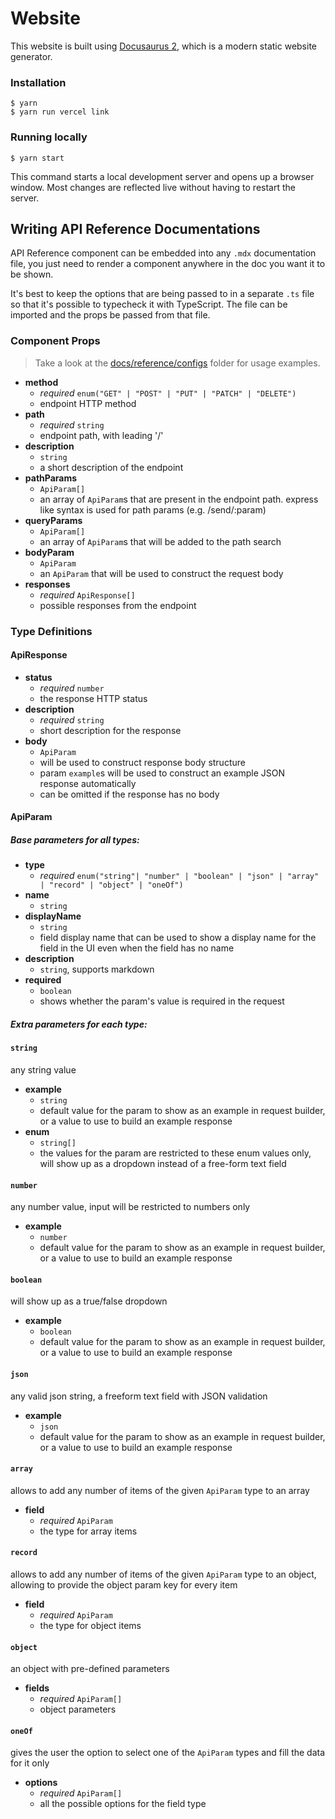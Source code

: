 # Website

This website is built using [Docusaurus 2](https://docusaurus.io/), which is a modern static website generator.

### Installation

```
$ yarn
$ yarn run vercel link
```

### Running locally

```
$ yarn start
```

This command starts a local development server and opens up a browser window. Most changes are reflected live without having to restart the server.

## Writing API Reference Documentations

API Reference component can be embedded into any `.mdx` documentation file, you just need to render a <ApiReference /> component anywhere in the doc you want it to be shown.

It's best to keep the options that are being passed to in a separate `.ts` file so that it's possible to typecheck it with TypeScript. The file can be imported and the props be passed from that file.

### Component Props

> Take a look at the [docs/reference/configs](https://github.com/trycourier/docs/tree/main/docs/reference/configs) folder for usage examples.

- **method**
  - _required_ `enum("GET" | "POST" | "PUT" | "PATCH" | "DELETE")`
  - endpoint HTTP method
- **path**
  - _required_ `string`
  - endpoint path, with leading '/'
- **description**
  - `string`
  - a short description of the endpoint
- **pathParams**
  - `ApiParam[]`
  - an array of `ApiParam`s that are present in the endpoint path. express like syntax is used for path params (e.g. /send/:param)
- **queryParams**
  - `ApiParam[]`
  - an array of `ApiParam`s that will be added to the path search
- **bodyParam**
  - `ApiParam`
  - an `ApiParam` that will be used to construct the request body
- **responses**
  - _required_ `ApiResponse[]`
  - possible responses from the endpoint

### Type Definitions

#### ApiResponse

- **status**
  - _required_ `number`
  - the response HTTP status
- **description**
  - _required_ `string`
  - short description for the response
- **body**
  - `ApiParam`
  - will be used to construct response body structure
  - param `example`s will be used to construct an example JSON response automatically
  - can be omitted if the response has no body

#### ApiParam

##### Base parameters for all types:

- **type**
  - _required_ `enum("string"| "number" | "boolean" | "json" | "array" | "record" | "object" | "oneOf")`
- **name**
  - `string`
- **displayName**
  - `string`
  - field display name that can be used to show a display name for the field in the UI even when the field has no name
- **description**
  - `string`, supports markdown
- **required**
  - `boolean`
  - shows whether the param's value is required in the request

##### Extra parameters for each type:

#### `string`

any string value

- **example**
  - `string`
  - default value for the param to show as an example in request builder, or a value to use to build an example response
- **enum**
  - `string[]`
  - the values for the param are restricted to these enum values only, will show up as a dropdown instead of a free-form text field

#### `number`

any number value, input will be restricted to numbers only

- **example**
  - `number`
  - default value for the param to show as an example in request builder, or a value to use to build an example response

#### `boolean`

will show up as a true/false dropdown

- **example**
  - `boolean`
  - default value for the param to show as an example in request builder, or a value to use to build an example response

#### `json`

any valid json string, a freeform text field with JSON validation

- **example**
  - `json`
  - default value for the param to show as an example in request builder, or a value to use to build an example response

#### `array`

allows to add any number of items of the given `ApiParam` type to an array

- **field**
  - _required_ `ApiParam`
  - the type for array items

#### `record`

allows to add any number of items of the given `ApiParam` type to an object, allowing to provide the object param key for every item

- **field**
  - _required_ `ApiParam`
  - the type for object items

#### `object`

an object with pre-defined parameters

- **fields**
  - _required_ `ApiParam[]`
  - object parameters

#### `oneOf`

gives the user the option to select one of the `ApiParam` types and fill the data for it only

- **options**
  - _required_ `ApiParam[]`
  - all the possible options for the field type
